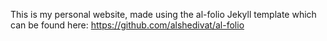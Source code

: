 This is my personal website, made using the al-folio Jekyll template which can be found here: https://github.com/alshedivat/al-folio